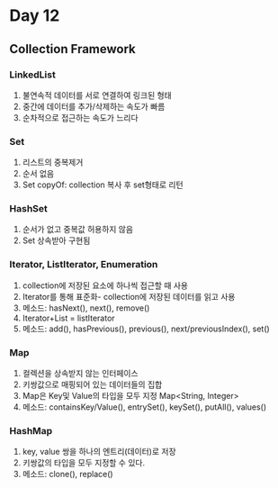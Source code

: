 # Day 12
## Collection Framework
### LinkedList
1. 불연속적 데이터를 서로 연결하여 링크된 형태
2. 중간에 데이터를 추가/삭제하는 속도가 빠름
3. 순차적으로 접근하는 속도가 느리다

### Set
1. 리스트의 중복제거
2. 순서 없음
3. Set copyOf: collection 복사 후 set형태로 리턴

### HashSet
1. 순서가 없고 중복값 허용하지 않음
2. Set 상속받아 구현됨

### Iterator, ListIterator, Enumeration
1. collection에 저장된 요소에 하나씩 접근할 때 사용
2. Iterator를 통해 표준화- collection에 저장된 데이터를 읽고 사용
3. 메소드: hasNext(), next(), remove()
4. Iterator+List = listIterator
5. 메소드: add(), hasPrevious(), previous(), next/previousIndex(), set()  

### Map
1. 컬렉션을 상속받지 않는 인터페이스
2. 키쌍값으로 매핑되어 있는 데이터들의 집합
3. Map은 Key및 Value의 타입을 모두 지정 Map<String, Integer>
4. 메소드: containsKey/Value(), entrySet(), keySet(), putAll(), values()

### HashMap
1. key, value 쌍을 하나의 엔트리(데이터)로 저장
2. 키쌍값의 타입을 모두 지정할 수 있다.
3. 메소드: clone(), replace()

